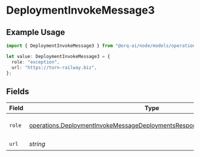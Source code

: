 # DeploymentInvokeMessage3

## Example Usage

```typescript
import { DeploymentInvokeMessage3 } from "@orq-ai/node/models/operations";

let value: DeploymentInvokeMessage3 = {
  role: "exception",
  url: "https://torn-railway.biz",
};
```

## Fields

| Field                                                                                                                                                                      | Type                                                                                                                                                                       | Required                                                                                                                                                                   | Description                                                                                                                                                                |
| -------------------------------------------------------------------------------------------------------------------------------------------------------------------------- | -------------------------------------------------------------------------------------------------------------------------------------------------------------------------- | -------------------------------------------------------------------------------------------------------------------------------------------------------------------------- | -------------------------------------------------------------------------------------------------------------------------------------------------------------------------- |
| `role`                                                                                                                                                                     | [operations.DeploymentInvokeMessageDeploymentsResponse200TextEventStreamRole](../../models/operations/deploymentinvokemessagedeploymentsresponse200texteventstreamrole.md) | :heavy_check_mark:                                                                                                                                                         | The role of the prompt message                                                                                                                                             |
| `url`                                                                                                                                                                      | *string*                                                                                                                                                                   | :heavy_check_mark:                                                                                                                                                         | N/A                                                                                                                                                                        |